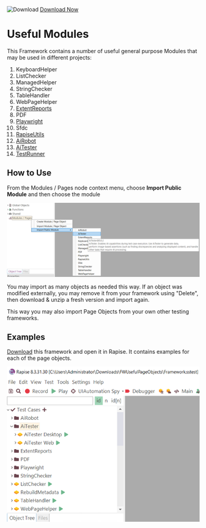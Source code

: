 ![Download](https://github.githubassets.com/images/icons/emoji/unicode/23ec.png?v8) [Download Now](https://inflectra.github.io/DownGit/#/home?url=https://github.com/Inflectra/rapise-powerpack/tree/master/FWUsefulPageObjects )

# Useful Modules

This Framework contains a number of useful general purpose Modules that may be used in different projects:

1. KeyboardHelper
2. ListChecker
3. ManagedHelper
4. StringChecker
5. TableHandler
6. WebPageHelper
7. [ExtentReports](https://www.inflectra.com/Support/KnowledgeBase/KB861.aspx)
8. PDF
9. [Playwright](https://www.inflectra.com/Support/KnowledgeBase/KB880.aspx)
10. Sfdc
11. [RapiseUtils](https://www.inflectra.com/Support/KnowledgeBase/KB894.aspx)
12. [AiRobot](https://www.inflectra.com/Support/KnowledgeBase/KB884.aspx)
13. [AiTester](https://www.inflectra.com/Support/KnowledgeBase/KB883.aspx)
14. [TestRunner](https://www.inflectra.com/Support/KnowledgeBase/KB893.aspx)

## How to Use

From the Modules / Pages node context menu, choose **Import Public Module** and then choose the module

![Import Public Module](img/README_ImportPubModule.png)

You may import as many objects as needed this way. If an object was modified externally, you may remove it from your framework using "Delete", then download & unzip a fresh version and import again.

This way you may also import Page Objects from your own other testing frameworks.

## Examples

[Download](https://inflectra.github.io/DownGit/#/home?url=https://github.com/Inflectra/rapise-powerpack/tree/master/FWUsefulPageObjects) this framework and open it in Rapise. It contains examples for each of the page objects.

![Useful Module Examples](img/README_Examples.png)
